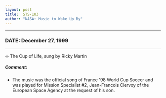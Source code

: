 ```yaml
---
layout: post
title:  STS-103
author: "NASA: Music to Wake Up By"
---
```


----
### DATE: December 27, 1999
----
⊹ The Cup of Life, sung by Ricky Martin

##### Comment:
* The music was the official song of France '98 World Cup Soccer and was played for Mission Specialist #2, Jean-Francois Clervoy of the European Space Agency at the request of his son.
